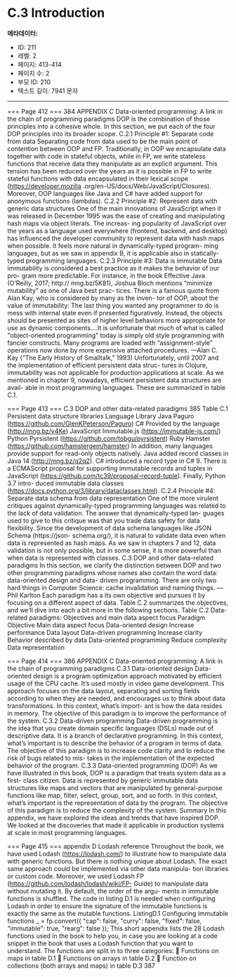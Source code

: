# C.3 Introduction

**메타데이터:**
- ID: 211
- 레벨: 2
- 페이지: 413-414
- 페이지 수: 2
- 부모 ID: 210
- 텍스트 길이: 7941 문자

---

=== Page 412 ===
384 APPENDIX C Data-oriented programming: A link in the chain of programming paradigms
DOP is the combination of those principles into a cohesive whole. In this section, we
put each of the four DOP principles into its broader scope.
C.2.1 Principle #1: Separate code from data
Separating code from data used to be the main point of contention between OOP and
FP. Traditionally, in OOP we encapsulate data together with code in stateful objects,
while in FP, we write stateless functions that receive data they manipulate as an explicit
argument.
This tension has been reduced over the years as it is possible in FP to write stateful
functions with data encapsulated in their lexical scope (https://developer.mozilla
.org/en-US/docs/Web/JavaScript/Closures). Moreover, OOP languages like Java and
C# have added support for anonymous functions (lambdas).
C.2.2 Principle #2: Represent data with generic data structures
One of the main innovations of JavaScript when it was released in December 1995
was the ease of creating and manipulating hash maps via object literals. The increas-
ing popularity of JavaScript over the years as a language used everywhere (frontend,
backend, and desktop) has influenced the developer community to represent data
with hash maps when possible. It feels more natural in dynamically-typed program-
ming languages, but as we saw in appendix B, it is applicable also in statically-typed
programming languages.
C.2.3 Principle #3: Data is immutable
Data immutability is considered a best practice as it makes the behavior of our pro-
gram more predictable. For instance, in the book Effective Java (O’Reilly, 2017; http://
mng.bz/5K81), Joshua Bloch mentions “minimize mutability” as one of Java best prac-
tices. There is a famous quote from Alan Kay, who is considered by many as the inven-
tor of OOP, about the value of immutability:
The last thing you wanted any programmer to do is mess with internal state even if presented
figuratively. Instead, the objects should be presented as sites of higher level behaviors more
appropriate for use as dynamic components....It is unfortunate that much of what is called
"object-oriented programming" today is simply old style programming with fancier constructs.
Many programs are loaded with “assignment-style” operations now done by more expensive
attached procedures.
—Alan C. Kay (“The Early History of Smalltalk,” 1993)
Unfortunately, until 2007 and the implementation of efficient persistent data struc-
tures in Clojure, immutability was not applicable for production applications at scale.
As we mentioned in chapter 9, nowadays, efficient persistent data structures are avail-
able in most programming languages. These are summarized in table C.1.

=== Page 413 ===
C.3 DOP and other data-related paradigms 385
Table C.1 Persistent data structure libraries
Language Library
Java Paguro (https://github.com/GlenKPeterson/Paguro)
C# Provided by the language (http://mng.bz/y4Ke)
JavaScript Immutable.js (https://immutable-js.com/)
Python Pyrsistent (https://github.com/tobgu/pyrsistent)
Ruby Hamster (https://github.com/hamstergem/hamster)
In addition, many languages provide support for read-only objects natively. Java added
record classes in Java 14 (http://mng.bz/q2q2). C# introduced a record type in C# 9.
There is a ECMAScript proposal for supporting immutable records and tuples in
JavaScript (https://github.com/tc39/proposal-record-tuple). Finally, Python 3.7 intro-
duced immutable data classes (https://docs.python.org/3/library/dataclasses.html).
C.2.4 Principle #4: Separate data schema from data representation
One of the more virulent critiques against dynamically-typed programming languages
was related to the lack of data validation. The answer that dynamically-typed lan-
guages used to give to this critique was that you trade data safety for data flexibility.
Since the development of data schema languages like JSON Schema (https://json-
schema.org/), it is natural to validate data even when data is represented as hash
maps. As we saw in chapters 7 and 12, data validation is not only possible, but in some
sense, it is more powerful than when data is represented with classes.
C.3 DOP and other data-related paradigms
In this section, we clarify the distinction between DOP and two other programming
paradigms whose names also contain the word data: data-oriented design and data-
driven programming.
There are only two hard things in Computer Science: cache invalidation and naming things.
—Phil Karlton
Each paradigm has a its own objective and pursues it by focusing on a different aspect
of data. Table C.2 summarizes the objectives, and we’ll dive into each a bit more in the
following sections.
Table C.2 Data-related paradigms: Objectives and main data aspect focus
Paradigm Objective Main data aspect focus
Data-oriented design Increase performance Data layout
Data-driven programming Increase clarity Behavior described by data
Data-oriented programming Reduce complexity Data representation

=== Page 414 ===
386 APPENDIX C Data-oriented programming: A link in the chain of programming paradigms
C.3.1 Data-oriented design
Data-oriented design is a program optimization approach motivated by efficient usage
of the CPU cache. It’s used mostly in video game development. This approach focuses
on the data layout, separating and sorting fields according to when they are needed,
and encourages us to think about data transformations. In this context, what’s import-
ant is how the data resides in memory. The objective of this paradigm is to improve
the performance of the system.
C.3.2 Data-driven programming
Data-driven programming is the idea that you create domain specific languages (DSLs)
made out of descriptive data. It is a branch of declarative programming. In this context,
what’s important is to describe the behavior of a program in terms of data. The objective
of this paradigm is to increase code clarity and to reduce the risk of bugs related to mis-
takes in the implementation of the expected behavior of the program.
C.3.3 Data-oriented programming (DOP)
As we have illustrated in this book, DOP is a paradigm that treats system data as a first-
class citizen. Data is represented by generic immutable data structures like maps and
vectors that are manipulated by general-purpose functions like map, filter, select, group,
sort, and so forth. In this context, what’s important is the representation of data by the
program. The objective of this paradigm is to reduce the complexity of the system.
Summary
In this appendix, we have explored the ideas and trends that have inspired DOP. We
looked at the discoveries that made it applicable in production systems at scale in
most programming languages.

=== Page 415 ===
appendix D
Lodash reference
Throughout the book, we have used Lodash (https://lodash.com/) to illustrate
how to manipulate data with generic functions. But there is nothing unique about
Lodash. The exact same approach could be implemented via other data manipula-
tion libraries or custom code.
Moreover, we used Lodash FP (https://github.com/lodash/lodash/wiki/FP-
Guide) to manipulate data without mutating it. By default, the order of the argu-
ments in immutable functions is shuffled. The code in listing D.1 is needed when
configuring Lodash in order to ensure the signature of the immutable functions is
exactly the same as the mutable functions.
ListingD.1 Configuring immutable functions
_ = fp.convert({
"cap": false,
"curry": false,
"fixed": false,
"immutable": true,
"rearg": false
});
This short appendix lists the 28 Lodash functions used in the book to help you, in
case you are looking at a code snippet in the book that uses a Lodash function that
you want to understand. The functions are split in to three categories:
 Functions on maps in table D.1
 Functions on arrays in table D.2
 Function on collections (both arrays and maps) in table D.3
387